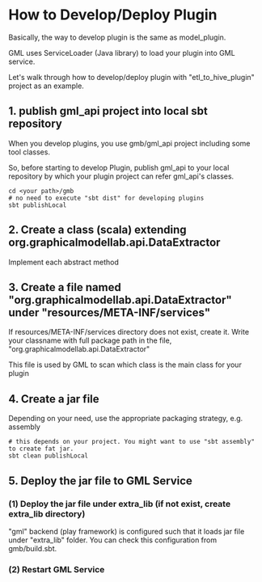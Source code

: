 # How to Develop/Deploy Plugin
Basically, the way to develop plugin is the same as model_plugin.

GML uses ServiceLoader (Java library) to load your plugin into GML service.

Let's walk through how to develop/deploy plugin with "etl_to_hive_plugin" project as an example.

## 1. publish gml_api project into local sbt repository
When you develop plugins, you use gmb/gml_api project including some tool classes.

So, before starting to develop Plugin, publish gml_api to your local repository by which your plugin project can refer gml_api's classes.

```
cd <your path>/gmb
# no need to execute "sbt dist" for developing plugins
sbt publishLocal
```

## 2. Create a class (scala) extending org.graphicalmodellab.api.DataExtractor
Implement each abstract method

## 3. Create a file named "org.graphicalmodellab.api.DataExtractor" under "resources/META-INF/services"
If resources/META-INF/services directory does not exist, create it.
Write your classname with full package path in the file, "org.graphicalmodellab.api.DataExtractor"

This file is used by GML to scan which class is the main class for your plugin

## 4. Create a jar file
Depending on your need, use the appropriate packaging strategy, e.g. assembly

```
# this depends on your project. You might want to use "sbt assembly" to create fat jar.
sbt clean publishLocal
```

## 5. Deploy the jar file to GML Service

### (1) Deploy the jar file under extra_lib (if not exist, create extra_lib directory)
"gml" backend (play framework) is configured such that it loads jar file under "extra_lib" folder.
You can check this configuration from gmb/build.sbt.

### (2) Restart GML Service
